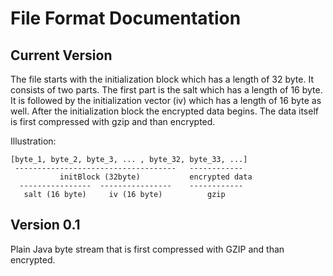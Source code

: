 # File Format Documentation #


## Current Version ##
The file starts with the initialization block which has a length of 32 byte. It consists of two parts. The first part is the salt which has a length of 16 byte. It is followed by the initialization vector (iv) which has a length of 16 byte as well. After the initialization block the encrypted data begins. The data itself is first compressed with gzip and than encrypted.

Illustration:

```
[byte_1, byte_2, byte_3, ... , byte_32, byte_33, ...]
 ------------------------------------   ------------
           initBlock (32byte)           encrypted data
  ----------------  ----------------    ------------
   salt (16 byte)     iv (16 byte)          gzip
```

## Version 0.1 ##
Plain Java byte stream that is first compressed with GZIP and than encrypted.

